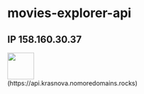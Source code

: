 # movies-explorer-api

## IP 158.160.30.37

<div id="header" align="left">
  <img src="https://img.freepik.com/premium-vector/frontend-typographic-header-concept-website-interface-design-improvement-programming-and-coding-it-profession-isolated-flat-vector-illustration_277904-7101.jpg?w=2000" width="60"/>
</div>
(https://api.krasnova.nomoredomains.rocks)

<!-- https://ru.freepik.com/premium-vector/frontend-typographic-header-concept-website-interface-design-improvement-programming-and-coding-it-profession-isolated-flat-vector-illustration_10520649.htm?query=backend#from_view=detail_alsolike -->
